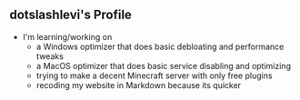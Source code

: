 ## dotslashlevi's Profile
- I'm learning/working on
  - a Windows optimizer that does basic debloating and performance tweaks
  - a MacOS optimizer that does basic service disabling and optimizing
  - trying to make a decent Minecraft server with only free plugins
  - recoding my website in Markdown because its quicker
